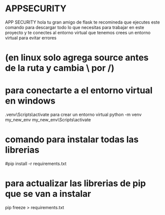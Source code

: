 # APPSECURITY
APP SECURITY
 hola tu gran amigo de flask te recomineda que ejecutes este comando para descargar todo lo que necesitas para trabajar en este proyecto y te conectes al entorno virtual que tenemos  crees un entorno virtual para evitar errores 

# (en linux solo agrega source antes de la ruta y cambia \ por /)
# para conectarte a el entorno virtual en windows 
 .venv\Scripts\activate 
 para crear un entorno virtual 
 python -m venv my_new_env
 my_new_env\Scripts\activate

#  comando para instalar todas las librerias 
#pip install -r requirements.txt

# para actualizar las librerias de pip que se van a instalar
 pip freeze > requirements.txt